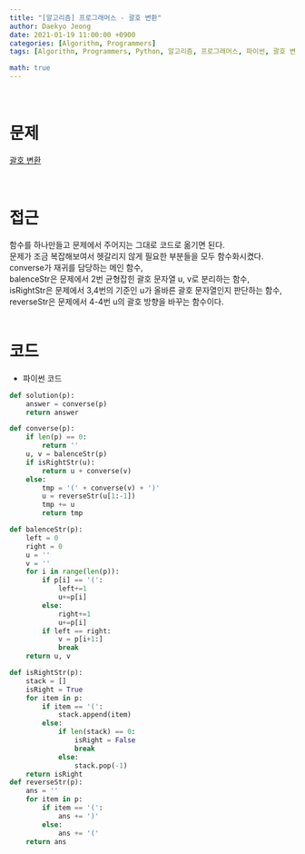 ```yaml
---
title: "[알고리즘] 프로그래머스 - 괄호 변환"
author: Daekyo Jeong
date: 2021-01-19 11:00:00 +0900
categories: [Algorithm, Programmers]
tags: [Algorithm, Programmers, Python, 알고리즘, 프로그래머스, 파이썬, 괄호 변환]

math: true
---
```


<br/>

# **문제**


[괄호 변환](https://programmers.co.kr/learn/courses/30/lessons/60058)

<br/>

# **접근**  

함수를 하나만들고 문제에서 주어지는 그대로 코드로 옮기면 된다.  
문제가 조금 복잡해보여서 헷갈리지 않게 필요한 부분들을 모두 함수화시켰다.  
converse가 재귀를 담당하는 메인 함수,  
balenceStr은 문제에서 2번 균형잡힌 괄호 문자열 u, v로 분리하는 함수,  
isRightStr은 문제에서 3,4번의 기준인 u가 올바른 괄호 문자열인지 판단하는 함수,  
reverseStr은 문제에서 4-4번 u의 괄호 방향을 바꾸는 함수이다.  
<br/>

# **코드**


- 파이썬 코드   

```py
def solution(p):
    answer = converse(p)
    return answer

def converse(p):
    if len(p) == 0:
        return ''
    u, v = balenceStr(p)
    if isRightStr(u):
        return u + converse(v)
    else:
        tmp = '(' + converse(v) + ')'
        u = reverseStr(u[1:-1])
        tmp += u
        return tmp

def balenceStr(p):
    left = 0
    right = 0
    u = ''
    v = ''
    for i in range(len(p)):
        if p[i] == '(':
            left+=1
            u+=p[i]
        else:
            right+=1
            u+=p[i]
        if left == right:
            v = p[i+1:]
            break
    return u, v

def isRightStr(p):
    stack = []
    isRight = True
    for item in p:
        if item == '(':
            stack.append(item)
        else:
            if len(stack) == 0:
                isRight = False
                break
            else:
                stack.pop(-1)
    return isRight
def reverseStr(p):
    ans = ''
    for item in p:
        if item == '(':
            ans += ')'
        else:
            ans += '('
    return ans
```


<br/>
